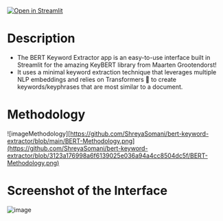 [![Open in Streamlit](https://static.streamlit.io/badges/streamlit_badge_black_white.svg)](https://share.streamlit.io/streamlit/example-app-bert-keyword-extractor/main/app.py)


# Description

- The BERT Keyword Extractor app is an easy-to-use interface built in
   Streamlit for the amazing KeyBERT library from Maarten Grootendorst!
 - It uses a minimal keyword extraction technique that leverages
   multiple NLP embeddings and relies on Transformers 🤗 to create
   keywords/keyphrases that are most similar to a document.

# Methodology
![imageMethodology][https://github.com/ShreyaSomani/bert-keyword-extractor/blob/main/BERT-Methodology.png](https://github.com/ShreyaSomani/bert-keyword-extractor/blob/3123a176998a6f6139025e036a94a4cc8504dc5f/BERT-Methodology.png)

# Screenshot of the Interface
![image](https://user-images.githubusercontent.com/27242399/140746511-1205f24a-869f-4b24-9ed7-9153cfeef8e3.png)
